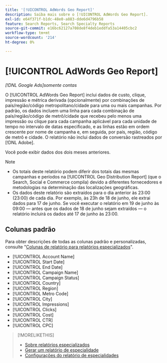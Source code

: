```yaml
---
title: '[!UICONTROL AdWords Geo Report]'
description: Saiba mais sobre o [!UICONTROL AdWords Geo Report].
exl-id: e64f371f-b1dc-48e0-a883-dde6d4796b58
feature: Search Reports, Search Specialty Reports
source-git-commit: e16bc62127a708de8f4deb1eddfa53a14405cbc2
workflow-type: tm+mt
source-wordcount: '214'
ht-degree: 0%

---
```


# [!UICONTROL AdWords Geo Report]

*[!DNL Google Ads]somente contas*

O [!UICONTROL AdWords Geo Report] inclui dados de custo, clique, impressão e métrica derivada (opcionalmente) por combinações de país/região/código metropolitano/cidade para uma ou mais campanhas. Por padrão, os dados incluem uma linha para cada combinação de país/região/código de metrô/cidade que recebeu pelo menos uma impressão ou clique para cada campanha aplicável para cada unidade de tempo no intervalo de datas especificado, e as linhas estão em ordem crescente por nome de campanha e, em seguida, por país, região, código de metrô e cidade. O relatório não inclui dados de conversão rastreados por [!DNL Adobe].

Você pode exibir dados dos dois meses anteriores.

>[!NOTE]
>
>* Os totais deste relatório podem diferir dos totais das mesmas campanhas e períodos na [!UICONTROL Geo Distribution Report] (que o Search, Social e Commerce compila) devido a diferentes fornecedores e metodologias na determinação das localizações geográficas.
>* Os dados deste relatório são extraídos para o dia anterior às 23:00 (23:00) de cada dia. Por exemplo, às 23h de 18 de junho, ele extrai dados para 17 de junho. Se você executar o relatório em 19 de junho às 09:00 — antes que os dados de 18 de junho sejam extraídos — o relatório incluirá os dados até 17 de junho às 23:00.

## Colunas padrão

Para obter descrições de todas as colunas padrão e personalizadas, consulte &quot;[Colunas de relatório para relatórios especializados](specialty-report-columns.md)&quot;.

* [!UICONTROL Account Name]
* [!UICONTROL Start Date]
* [!UICONTROL End Date]
* [!UICONTROL Campaign Name]
* [!UICONTROL Campaign Status]
* [!UICONTROL Country]
* [!UICONTROL Region]
* [!UICONTROL Metro Code]
* [!UICONTROL City]
* [!UICONTROL Impressions]
* [!UICONTROL Clicks]
* [!UICONTROL Cost]
* [!UICONTROL CTR]
* [!UICONTROL CPC]

>[!MORELIKETHIS]
>
>* [Sobre relatórios especializados](specialty-report-about.md)
>* [Gerar um relatório de especialidade](specialty-report-generate.md)
>* [Configurações do relatório de especialidades](specialty-report-settings.md)
